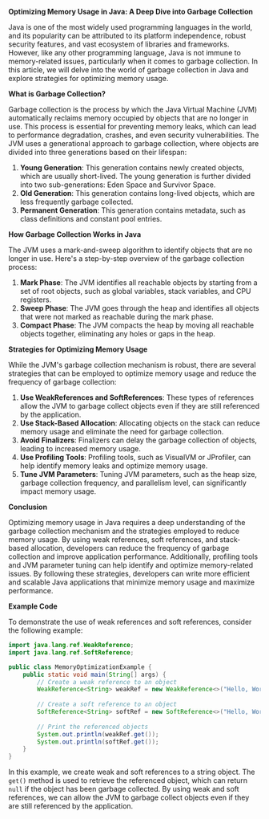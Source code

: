 **Optimizing Memory Usage in Java: A Deep Dive into Garbage Collection**

Java is one of the most widely used programming languages in the world, and its popularity can be attributed to its platform independence, robust security features, and vast ecosystem of libraries and frameworks. However, like any other programming language, Java is not immune to memory-related issues, particularly when it comes to garbage collection. In this article, we will delve into the world of garbage collection in Java and explore strategies for optimizing memory usage.

**What is Garbage Collection?**

Garbage collection is the process by which the Java Virtual Machine (JVM) automatically reclaims memory occupied by objects that are no longer in use. This process is essential for preventing memory leaks, which can lead to performance degradation, crashes, and even security vulnerabilities. The JVM uses a generational approach to garbage collection, where objects are divided into three generations based on their lifespan:

1. **Young Generation**: This generation contains newly created objects, which are usually short-lived. The young generation is further divided into two sub-generations: Eden Space and Survivor Space.
2. **Old Generation**: This generation contains long-lived objects, which are less frequently garbage collected.
3. **Permanent Generation**: This generation contains metadata, such as class definitions and constant pool entries.

**How Garbage Collection Works in Java**

The JVM uses a mark-and-sweep algorithm to identify objects that are no longer in use. Here's a step-by-step overview of the garbage collection process:

1. **Mark Phase**: The JVM identifies all reachable objects by starting from a set of root objects, such as global variables, stack variables, and CPU registers.
2. **Sweep Phase**: The JVM goes through the heap and identifies all objects that were not marked as reachable during the mark phase.
3. **Compact Phase**: The JVM compacts the heap by moving all reachable objects together, eliminating any holes or gaps in the heap.

**Strategies for Optimizing Memory Usage**

While the JVM's garbage collection mechanism is robust, there are several strategies that can be employed to optimize memory usage and reduce the frequency of garbage collection:

1. **Use WeakReferences and SoftReferences**: These types of references allow the JVM to garbage collect objects even if they are still referenced by the application.
2. **Use Stack-Based Allocation**: Allocating objects on the stack can reduce memory usage and eliminate the need for garbage collection.
3. **Avoid Finalizers**: Finalizers can delay the garbage collection of objects, leading to increased memory usage.
4. **Use Profiling Tools**: Profiling tools, such as VisualVM or JProfiler, can help identify memory leaks and optimize memory usage.
5. **Tune JVM Parameters**: Tuning JVM parameters, such as the heap size, garbage collection frequency, and parallelism level, can significantly impact memory usage.

**Conclusion**

Optimizing memory usage in Java requires a deep understanding of the garbage collection mechanism and the strategies employed to reduce memory usage. By using weak references, soft references, and stack-based allocation, developers can reduce the frequency of garbage collection and improve application performance. Additionally, profiling tools and JVM parameter tuning can help identify and optimize memory-related issues. By following these strategies, developers can write more efficient and scalable Java applications that minimize memory usage and maximize performance.

**Example Code**

To demonstrate the use of weak references and soft references, consider the following example:
```java
import java.lang.ref.WeakReference;
import java.lang.ref.SoftReference;

public class MemoryOptimizationExample {
    public static void main(String[] args) {
        // Create a weak reference to an object
        WeakReference<String> weakRef = new WeakReference<>("Hello, World!");
        
        // Create a soft reference to an object
        SoftReference<String> softRef = new SoftReference<>("Hello, World!");
        
        // Print the referenced objects
        System.out.println(weakRef.get());
        System.out.println(softRef.get());
    }
}
```
In this example, we create weak and soft references to a string object. The `get()` method is used to retrieve the referenced object, which can return `null` if the object has been garbage collected. By using weak and soft references, we can allow the JVM to garbage collect objects even if they are still referenced by the application.